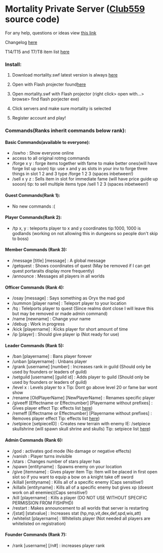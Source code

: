 # Mortality Private Server ([Club559](https://github.com/Club559) source code)

For any help, questions or ideas view [this link](https://docs.google.com/forms/d/1h2ZDUbSByecZB2MKgU9GyEfNHZ_NO2FglI8aDwUDTHA/viewform)

Changelog [here](https://github.com/FishPhd/mortalityps/blob/master/Changelog.md)

T14/T15 and T7/T8 item list [here](http://www.mpgh.net/forum/654-realm-mad-god-discussions/647024-list-t7-t8-abilities-almost-done.html)

### Install:
 
1. Download mortality.swf latest version is always [here](https://www.mediafire.com/?5pj3xr5je6pyf13)

2. Open with Flash projecter found[here](http://download.macromedia.com/pub/flashplayer/updaters/11/flashplayer_11_sa.exe)

3. Open mortality.swf with Flash projector (right click> open with...> browse> find flash porjecter exe)

4. Click servers and make sure mortality is selected

5. Register account and play!

### Commands(Ranks inherit commands below rank):

#### Basic Commands(available to everyone):

* /iswho : Show everyone online
* access to all original rotmg commands
* /forge x y : forge items together with fame to make better ones(will have forge list up soon) tip: use x and y as slots in your inv to forge three things in slot 1 2 and 3 type /forge 1 2 3 (spaces inbetween!)
* /sell x y z : Sells item in slot for immediate fame (will have price guide up sooon) tip: to sell multiple items type /sell 1 2 3 (spaces inbetween!)

#### Guest Commands(Rank 1):

* No new commands :(
 
#### Player Commands(Rank 2):

* /tp x, y : teleports player to x and y coordinates tip:1000, 1000 is godlands (working on not allowing this in dungeons so people don't skip to boss)

#### Member Commands (Rank 3):

* /message [title] [message] : A global message
* /getquest : Shows coordinates of quest (May be removed if I can get quest portaraits display more frequently)
* /announce : Messages all players in all worlds

#### Officer Commands (Rank 4):

* /osay [message] : Says something as Oryx the mad god
* /summon [player name] : Teleport player to your location
* /tq : Telelports player to quest (Since realms dont close I will leave this but may be removed or made admin command)
* /name [newname] : Change your name
* /debug : Work in progress
* /kick [playername] : Kicks player for short amount of time
* /ip [player] : Should give player ip (Not ready for use)

#### Leader Commands (Rank 5):

* /ban [playername] : Bans player forever
* /unban [playername] : Unbans player
* /grank [username] [number] : Increases rank in guild (Should only be used by founders or leaders of guild)
* /setguild [username] [guild id] : Adds player to guild (Should only be used by founders or leaders of guild)
* /level x : Levels player to x   Tip: Dont go above level 20 or fame bar wont show
* /rename [OldPlayerName] [NewPlayerName] : Renames specific player
* /giveeff [Effectname or Effectnumber] [Playername without prefixes] : Gives player effect Tip: effects list [here](https://github.com/FishPhd/mortalityps/blob/master/Effects.md))
* /remeff [Effectname or Effectnumber] [Playername without prefixes] : Removes player effect Tip: effects list [here](https://github.com/FishPhd/mortalityps/blob/master/Effects.md))
* /setpiece [setpieceID] : Creates new terrain with enemy IE: /setpiece skullshrine (will spawn skull shrine and skulls) Tip: setpiece list [here](https://github.com/FishPhd/mortalityps/blob/master/Setpiece.md))

#### Admin Commands (Rank 6):

* /god : activates god mode (No damage or negative effects)
* /vanish : Player turns invisible
* /stars : Changes number of stars player has
* /spawn [entityname] : Spawns enemy on your location
* /give [itemname] : Gives player item Tip: Item will be placed in first open slot so if you want to equip a bow on a knight take off sword
* /killall [entityname] : Kills all of a specific enemy (Caps sensitive!)
* /killallx [entityname] : Kills all of a specific enemy but gives xp (doesnt work on all enemies)(Caps sensitive!)
* /kill [playername] : Kills a player (DO NOT USE WITHOUT SPECIFIC PERMISSION FROM FISHPHD)
* /restart : Makes announcement to all worlds that server is restarting
* /[stat] [statvalue] : Increases stat (hp,mp,vit,dex,def,spd,wis,att)
* /whitelist [playername] : Whitelists player (Not needed all players are whitelisted on registration)

#### Founder Commands (Rank 7):

* /rank [username] [/n#] : increases player rank
